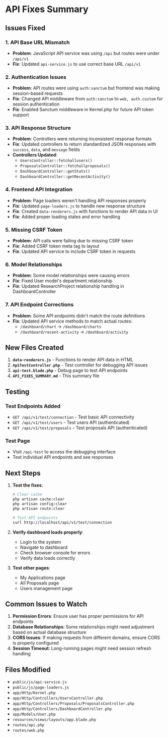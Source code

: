 # API Fixes Summary

## Issues Fixed

### 1. API Base URL Mismatch
- **Problem**: JavaScript API service was using `/api` but routes were under `/api/v1`
- **Fix**: Updated `api-service.js` to use correct base URL `/api/v1`

### 2. Authentication Issues
- **Problem**: API routes were using `auth:sanctum` but frontend was making session-based requests
- **Fix**: Changed API middleware from `auth:sanctum` to `web, auth.custom` for session authentication
- **Fix**: Enabled Sanctum middleware in Kernel.php for future API token support

### 3. API Response Structure
- **Problem**: Controllers were returning inconsistent response formats
- **Fix**: Updated controllers to return standardized JSON responses with `success`, `data`, and `message` fields
- **Controllers Updated**:
  - `UsersController::fetchallusers()`
  - `ProposalsController::fetchallproposals()`
  - `DashboardController::getStats()`
  - `DashboardController::getRecentActivity()`

### 4. Frontend API Integration
- **Problem**: Page loaders weren't handling API responses properly
- **Fix**: Updated `page-loaders.js` to handle new response structure
- **Fix**: Created `data-renderers.js` with functions to render API data in UI
- **Fix**: Added proper loading states and error handling

### 5. Missing CSRF Token
- **Problem**: API calls were failing due to missing CSRF token
- **Fix**: Added CSRF token meta tag to layout
- **Fix**: Updated API service to include CSRF token in requests

### 6. Model Relationships
- **Problem**: Some model relationships were causing errors
- **Fix**: Fixed User model's department relationship
- **Fix**: Updated ResearchProject relationship handling in DashboardController

### 7. API Endpoint Corrections
- **Problem**: Some API endpoints didn't match the route definitions
- **Fix**: Updated API service methods to match actual routes:
  - `/dashboard/chart` → `/dashboard/charts`
  - `/dashboard/recent-activity` → `/dashboard/activity`

## New Files Created

1. **`data-renderers.js`** - Functions to render API data in HTML
2. **`ApiTestController.php`** - Test controller for debugging API issues
3. **`api-test.blade.php`** - Debug page to test API endpoints
4. **`API_FIXES_SUMMARY.md`** - This summary file

## Testing

### Test Endpoints Added
- `GET /api/v1/test/connection` - Test basic API connectivity
- `GET /api/v1/test/users` - Test users API (authenticated)
- `GET /api/v1/test/proposals` - Test proposals API (authenticated)

### Test Page
- Visit `/api-test` to access the debugging interface
- Test individual API endpoints and see responses

## Next Steps

1. **Test the fixes**:
   ```bash
   # Clear cache
   php artisan cache:clear
   php artisan config:clear
   php artisan route:clear
   
   # Test API endpoints
   curl http://localhost/api/v1/test/connection
   ```

2. **Verify dashboard loads properly**:
   - Login to the system
   - Navigate to dashboard
   - Check browser console for errors
   - Verify data loads correctly

3. **Test other pages**:
   - My Applications page
   - All Proposals page
   - Users management page

## Common Issues to Watch

1. **Permission Errors**: Ensure user has proper permissions for API endpoints
2. **Database Relationships**: Some relationships might need adjustment based on actual database structure
3. **CORS Issues**: If making requests from different domains, ensure CORS is properly configured
4. **Session Timeout**: Long-running pages might need session refresh handling

## Files Modified

- `public/js/api-service.js`
- `public/js/page-loaders.js`
- `app/Http/Kernel.php`
- `app/Http/Controllers/UsersController.php`
- `app/Http/Controllers/Proposals/ProposalsController.php`
- `app/Http/Controllers/DashboardController.php`
- `app/Models/User.php`
- `resources/views/layouts/app.blade.php`
- `routes/api.php`
- `routes/web.php`